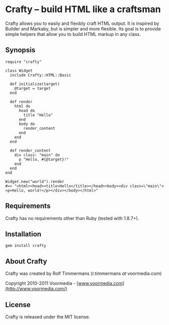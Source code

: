 Crafty – build HTML like a craftsman
====================================

Crafty allows you to easily and flexibly craft HTML output. It is inspired by
Builder and Markaby, but is simpler and more flexible. Its goal is to provide
simple helpers that allow you to build HTML markup in any class.

Synopsis
--------

    require "crafty"

    class Widget
      include Crafty::HTML::Basic

      def initialize(target)
        @target = target
      end

      def render
        html do
          head do
            title "Hello"
          end
          body do
            render_content
          end
        end
      end

      def render_content
        div class: "main" do
          p "Hello, #{@target}!"
        end
      end
    end

    Widget.new("world").render
    #=> "<html><head><title>Hello</title></head><body><div class=\"main\"><p>Hello, world!</p></div></body></html>"

Requirements
------------

Crafty has no requirements other than Ruby (tested with 1.8.7+).

Installation
------------

    gem install crafty

About Crafty
-------------

Crafty was created by Rolf Timmermans (r.timmermans *at* voormedia.com)

Copyright 2010-2011 Voormedia - [www.voormedia.com](http://www.voormedia.com/)


License
-------

Crafty is released under the MIT license.

